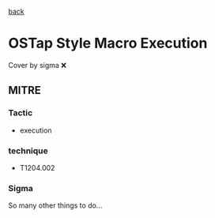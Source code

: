 [back](../index.md)
# OSTap Style Macro Execution
Cover by sigma :x: 

## MITRE
### Tactic
  - execution

### technique
  - T1204.002

### Sigma

 So many other things to do...